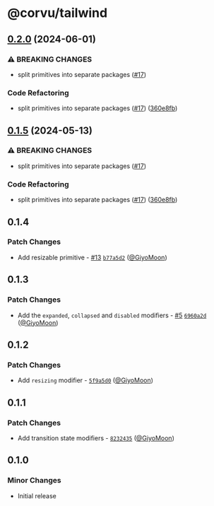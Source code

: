 # @corvu/tailwind

## [0.2.0](https://github.com/hngngn/corvu/compare/@corvu/tailwind-v0.1.5...@corvu/tailwind@0.2.0) (2024-06-01)


### ⚠ BREAKING CHANGES

* split primitives into separate packages ([#17](https://github.com/hngngn/corvu/issues/17))

### Code Refactoring

* split primitives into separate packages ([#17](https://github.com/hngngn/corvu/issues/17)) ([360e8fb](https://github.com/hngngn/corvu/commit/360e8fb040c54ebd542dc244a5e10a7784e4388b))

## [0.1.5](https://github.com/corvudev/corvu/compare/@corvu/tailwind@0.1.4...@corvu/tailwind@0.1.5) (2024-05-13)


### ⚠ BREAKING CHANGES

* split primitives into separate packages ([#17](https://github.com/corvudev/corvu/issues/17))

### Code Refactoring

* split primitives into separate packages ([#17](https://github.com/corvudev/corvu/issues/17)) ([360e8fb](https://github.com/corvudev/corvu/commit/360e8fb040c54ebd542dc244a5e10a7784e4388b))

## 0.1.4

### Patch Changes

- Add resizable primitive - [#13](https://github.com/corvudev/corvu/pull/13) [`b77a5d2`](https://github.com/corvudev/corvu/commit/b77a5d2404da37a5f2e0402a082aaddbdab6b5e0) ([@GiyoMoon](https://github.com/GiyoMoon))

## 0.1.3

### Patch Changes

- Add the `expanded`, `collapsed` and `disabled` modifiers - [#5](https://github.com/corvudev/corvu/pull/5) [`6960a2d`](https://github.com/corvudev/corvu/commit/6960a2d269bb3c680b36a52e42b7dab23fa9a040) ([@GiyoMoon](https://github.com/GiyoMoon))

## 0.1.2

### Patch Changes

- Add `resizing` modifier - [`5f9a5d0`](https://github.com/corvudev/corvu/commit/5f9a5d03f108ff0c23895951955bb97a9cdad20b) ([@GiyoMoon](https://github.com/GiyoMoon))

## 0.1.1

### Patch Changes

- Add transition state modifiers - [`8232435`](https://github.com/corvudev/corvu/commit/8232435a820aa44857428f8fcf27a354f95c70b6) ([@GiyoMoon](https://github.com/GiyoMoon))

## 0.1.0

### Minor Changes

- Initial release
